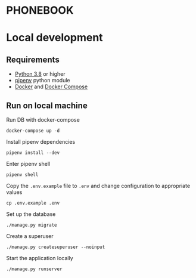 # PHONEBOOK

# Local development

## Requirements

- [Python 3.8](https://www.python.org/downloads/) or higher
- [pipenv](https://pypi.org/project/pipenv/) python module
- [Docker](https://docs.docker.com/engine/install/) and [Docker Compose](https://docs.docker.com/compose/install/)

## Run on local machine

Run DB with docker-compose

```shell script
docker-compose up -d
```

Install pipenv dependencies

```shell script
pipenv install --dev
```

Enter pipenv shell

```shell script
pipenv shell
```

Copy the `.env.example` file to `.env` and change configuration to appropriate values

```shell script
cp .env.example .env
```

Set up the database

```shell script
./manage.py migrate
```

Create a superuser

```shell script
./manage.py createsuperuser --noinput
```

Start the application locally

```shell script
./manage.py runserver
```

